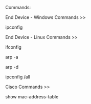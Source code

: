 Commands:

End Device - Windows Commands >>

ipconfig

End Device - Linux Commands >>

ifconfig

arp -a

arp -d

ipconfig /all

Cisco Commands >>

show mac-address-table

